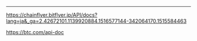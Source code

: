 ---
https://chainflyer.bitflyer.jp/API/docs?lang=ja&_ga=2.42672101.1139920884.1516577144-342064170.1515584463

https://btc.com/api-doc

